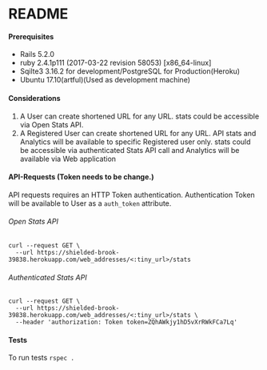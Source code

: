 # README

#### Prerequisites

 * Rails 5.2.0
 * ruby 2.4.1p111 (2017-03-22 revision 58053) [x86_64-linux]
 * Sqilte3 3.16.2 for development/PostgreSQL for Production(Heroku)
 * Ubuntu 17.10(artful)(Used as development machine)

#### Considerations

1. A User can create shortened URL for any URL. stats could be accessible via Open Stats API.
2. A Registered User can create shortened URL for any URL. API stats and Analytics will be available to specific 
Registered user only. stats could be accessible via authenticated Stats API call and  Analytics will be available via 
Web application  

#### API-Requests (Token needs to be change.)

API requests requires an HTTP Token authentication. Authentication Token will be available to User as a `auth_token`
 attribute. 

###### Open Stats API
```CURL
curl --request GET \
  --url https://shielded-brook-39838.herokuapp.com/web_addresses/<:tiny_url>/stats
```
###### Authenticated Stats API

```CURL
curl --request GET \
  --url https://shielded-brook-39838.herokuapp.com/web_addresses/<:tiny_url>/stats \
  --header 'authorization: Token token=ZQhAWkjy1hD5vXrRWkFCa7Lq'
```  

#### Tests 

To run tests `rspec .`  
